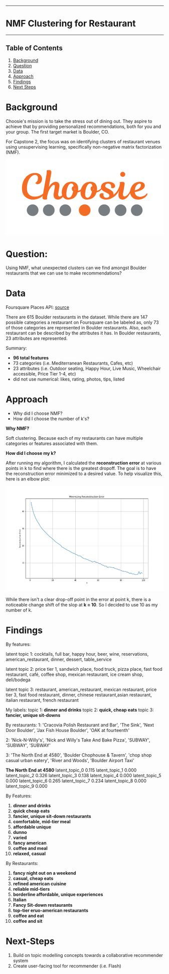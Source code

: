 ********************
# NMF Clustering for Restaurant
********************

## Table of Contents
1. [Background](#Background)
2. [Question](#Question)
3. [Data](#Data)
4. [Approach](#Approach)
5. [Findings](#Findings)
6. [Next Steps](#Next-Steps)

# Background 
Choosie's mission is to take the stress out of dining out. They aspire to achieve that by providing personalized recommendations, both for you and your group. The first target market is Boulder, CO. 

For Capstone 2, the focus was on identifying clusters of restaurant venues using unsupervising learning, specifically non-negative matrix factorization (NMF).

<p align="center">
<img src='img/choosie.png'>
  
# Question: 
Using NMF, what unexpected clusters can we find amongst Boulder restaurants that we can use to make recommendations?

# Data
Foursquare Places API: 
[ source](https://developer.foursquare.com/places-api)
</p>

There are 615 Boulder restaurants in the dataset. While there are 147 possible categories a restaurant on Foursquare can be labeled as, only 73 of those categories are represented in Boulder restaurants. Also, each restaurant can be described by the attributes it has. In Boulder restaurants, 23 attributes are represented. 

Summary:
  * **96 total features** 
  * 73 categories (i.e. Mediterranean Restaurants, Cafes, etc)
  * 23 attributes (i.e. Outdoor seating, Happy Hour, Live Music, Wheelchair accessible, Price Tier 1-4, etc)
  * did not use numerical: likes, rating, photos, tips, listed

# Approach
  * Why did I choose NMF?
  * How did I choose the number of k's?
  
**Why NMF?**

Soft clustering. Because each of my restaurants can have multiple categories or features associated with them. 

**How did I choose my k?**

After running my algorithm, I calculated the **reconstruction error** at various points in k to find where there is the greatest dropoff. The goal is to have the reconstruction error minimized to a desired value. To help visualize this, here is an elbow plot:

<p align="center">
<img src="img/k_rec_error.png">

While there isn't a clear drop-off point in the error at point k, there is a noticeable change shift of the slop at **k = 10**. So I decided to use 10 as my number of k. 

# Findings

By features:

latent topic 1: cocktails, full bar, happy hour, beer, wine, reservations, american_restaurant, dinner, dessert, table_service

latent topic 2: price tier 1, sandwich place, food truck, pizza place, fast food restaurant, café, coffee shop, mexican restaurant, ice cream shop, deli/bodega

latent topic 3: restaurant, american_restaurant, mexican restaurant, price tier 3, fast food restaurant, dinner, chinese restaurant,asian restaurant, italian restaurant, french restaurant

My labels: 
topic 1: **dinner and drinks**
topic 2: **quick, cheap eats**
topic 3: **fancier, unique sit-downs**

By restaurants:
1: 'Cracovia Polish Restaurant and Bar', 'The Sink', 'Next Door Boulder',
       'Jax Fish House Boulder', 'OAK at fourteenth'
       
2: 'Nick-N-Willy's', 'Nick and Willy's Take And Bake Pizza', 'SUBWAY',
       'SUBWAY', 'SUBWAY'
       
3: 'The North End at 4580', 'Boulder Chophouse & Tavern',
       'chop shop casual urban eatery', 'River and Woods',
       'Boulder Airport Taxi'
       
**The North End at 4580**
latent_topic_0    0.115
latent_topic_1    0.000
latent_topic_2    0.326
latent_topic_3    0.138
latent_topic_4    0.000
latent_topic_5    0.000
latent_topic_6    0.265
latent_topic_7    0.234
latent_topic_8    0.000
latent_topic_9    0.000

By Features:
1. **dinner and drinks**
2. **quick cheap eats**
3. **fancier, unique sit-down restaurants**
4. **comfortable, mid-tier meal**
5. **affordable unique**
6. **dunno**
7. **varied**
8. **fancy american**
9. **coffee and meal**
10. **relaxed, casual**

By Restaurants:
1. **fancy night out on a weekend**
2. **casual, cheap eats**
3. **refined american cuisine**
4. **reliable mid-tiers**
5. **borderline affordable, unique experiences**
6. **Italian**
7. **Fancy Sit-down restaurants**
8. **top-tier eruo-american restaurants**
9. **coffee and eat**
10. **coffee and sit**

# Next-Steps
1. Build on topic modelling concepts towards a collaborative recommender system
2. Create user-facing tool for recommender (i.e. Flash)
